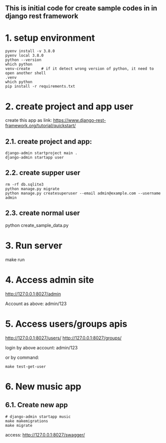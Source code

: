 This is initial code for create sample codes in in django rest framework
---

# 1. setup environment

```shell
pyenv install -v 3.8.0
pyenv local 3.8.0
python --version
which python
venv-create     # if it detect wrong version of python, it need to open another shell
.venv
which python
pip install -r requirements.txt
```

# 2. create project and app user

create this app as link: https://www.django-rest-framework.org/tutorial/quickstart/

## 2.1. create project and app:

```shell
django-admin startproject main .
django-admin startapp user
```

## 2.2. create supper user

```shell
rm -rf db.sqlite3
python manage.py migrate
python manage.py createsuperuser --email admin@example.com --username admin
```

## 2.3. create normal user

python create_sample_data.py

# 3. Run server

make run

# 4. Access admin site

http://127.0.0.1:8027/admin

Account as above: admin/123

# 5. Access users/groups apis

http://127.0.0.1:8027/users/
http://127.0.0.1:8027/groups/

login by above account: admin/123

or by command: 

```shell
make test-get-user
```

# 6. New music app

## 6.1. Create new app

```shell
# django-admin startapp music
make makemigrations
make migrate
```

access: http://127.0.0.1:8027/swagger/

